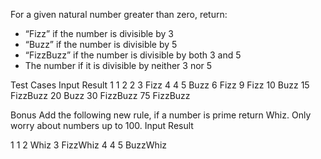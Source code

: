 For a given natural number greater than zero, return:
- “Fizz” if the number is divisible by 3
- “Buzz” if the number is divisible by 5
- “FizzBuzz” if the number is divisible by both 3 and 5
- The number if it is divisible by neither 3 nor 5


Test Cases
Input Result
1 1
2 2
3 Fizz
4 4
5 Buzz
6 Fizz
9 Fizz
10 Buzz
15 FizzBuzz
20 Buzz
30 FizzBuzz
75 FizzBuzz


Bonus
Add the following new rule, if a number is prime return Whiz. Only worry about numbers up to 100.
Input Result

1 1
2 Whiz
3 FizzWhiz
4 4
5 BuzzWhiz